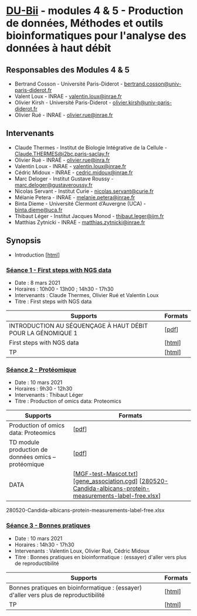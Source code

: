 # [DU-Bii](https://du-bii.github.io/accueil) - modules 4 & 5 - Production de données, Méthodes et outils bioinformatiques pour l'analyse des données à haut débit

## Responsables des Modules 4 & 5
* Bertrand Cosson - Université Paris-Diderot - bertrand.cosson@univ-paris-diderot.fr
* Valent Loux - INRAE - valentin.loux@inrae.fr
* Olivier Kirsh - Université Paris-Diderot - olivier.kirsh@univ-paris-diderot.fr
* Olivier Rué - INRAE - olivier.rue@inrae.fr

## Intervenants
* Claude Thermes - Institut de Biologie Intégrative de la Cellule - Claude.THERMES@i2bc.paris-saclay.fr
* Olivier Rué - INRAE - olivier.rue@inra.fr
* Valentin Loux - INRAE - valentin.loux@inrae.fr
* Cédric Midoux - INRAE - cedric.midoux@inrae.fr
* Marc Deloger - Institut Gustave Roussy - marc.deloger@gustaveroussy.fr
* Nicolas Servant - Institut Curie - nicolas.servant@curie.fr
* Mélanie Petera - INRAE - melanie.petera@inrae.fr
* Binta Dieme - Université Clermont d’Auvergne (UCA) - binta.dieme@uca.fr
* Thibaut Léger - Institut Jacques Monod - thibaut.leger@ijm.fr
* Matthias Zytnicki - INRAE - matthias.zytnicki@inrae.fr

## Synopsis

- Introduction [[html](introduction/introduction.html)]

### [Séance 1 - First steps with NGS data](https://github.com/DU-Bii/module-5-Methodes-Outils/tree/master/seance1_NGS)

- Date : 8 mars 2021
- Horaires : 10h00 - 13h00 ; 14h30 - 17h30
- Intervenants : Claude Thermes, Olivier Rué et Valentin Loux
- Titre : First steps with NGS data


| Supports | Formats |
|--------------------------------------------------|--------|
| INTRODUCTION AU SÉQUENÇAGE À HAUT DÉBIT POUR LA GÉNOMIQUE 1 | [[pdf](seance1_NGS/20210308_DUBII_THERMES.pdf)]  |
| First steps with NGS data | [[html](seance1_NGS/slides.html)] |
| TP | [[html](seance1_NGS/TP.html)] |


###  [Séance 2 - Protéomique](https://github.com/DU-Bii/module-5-Methodes-Outils/tree/master/seance2_proteomics)

- Date : 10 mars 2021
- Horaires : 9h30 - 12h30
- Intervenants : Thibaut Léger
- Titre : Production of omics data: Proteomics


| Supports | Formats |
|--------------------------------------------------|--------|
|  Production of omics data: Proteomics| [[pdf](seance2_proteomics/PDF/100321-DUBii-TLeger.pdf)]  |
| TD module production de données omics – protéomique | [[pdf](seance2_proteomics/TP/DUBii-080321-TD.pdf)] |
| DATA | [[MGF-test-Mascot.txt](seance2_proteomics/DATA/MGF-test-Mascot.txt)]   [[gene_association.cgd](seance2_proteomics/DATA/gene_association.cgd)] [[280520-Candida-albicans-protein-measurements-label-free.xlsx](seance2_proteomics/DATA/280520-Candida-albicans-protein-measurements-label-free.xlsx)]|

280520-Candida-albicans-protein-measurements-label-free.xlsx
###  [Séance 3 - Bonnes pratiques](https://github.com/DU-Bii/module-5-Methodes-Outils/tree/master/seance3_goodpractices)

- Date : 10 mars 2021
- Horaires : 14h30 - 17h30
- Intervenants : Valentin Loux, Olivier Rué, Cédric Midoux
- Titre : Bonnes pratiques en bioinformatique : (essayer) d'aller vers plus de reproductibilité

| Supports | Formats |
|--------------------------------------------------|--------|
| Bonnes pratiques en bioinformatique : (essayer) d'aller vers plus de reproductibilité | [[html](seance3_goodpractices/slides.html)]  |
| TP | [[html](seance3_goodpractices/TP.html)] |

<!--
### [Séance 4 - Métabolomics](https://github.com/DU-Bii/module-5-Methodes-Outils/tree/master/seance3)

- Date : 22 mars 2021
- Horaires : 09h30 - 12h30 ; 14h00 - 16h30
- Intervenants : Mélanie Pétéra, Binta Diémé
- Titre : Metabolomics


#### Pré-requis :

##### Notions générales de métabolomique :
- Avoir suivi des vidéos introductives du [MOOC FUN Métabololique](https://www.fun-mooc.fr/courses/course-v1:cnrs+136001+session01/about  
). Ce MOCC est accessible librement (après inscription) le temps de la crise sanitaire. Suivre les vidéos S1C1 (semaine 1 cours 1) , S1C3, S1C4 et S3C6. 
Si vous ne souhaitez pas vous inscire, vous pouvez télécharger directement les vidéos à [cette adresse](https://pfem.clermont.inra.fr/pydio/public/617c6e)

Temps estimé : 40 minutes.

##### Partie pratique  :

- Pour les apprenants sous Windows, avoir installé sur leur poste les logiciel [ms-convert](http://proteowizard.sourceforge.net/download.html) et [InSilicosViewer](https://ent.uca.fr/filez/tb3n2etb)  ainsi que ce [jeu de données](https://ent.uca.fr/filez/wfm5cl4tn).

Temps estimé : 10 minutes.

- L'ensemble des TPs de cours auront lieu sous l'instance Galaxy workflow4metabolomics de [usegalaxy.fr](https://workflow4metabolomics.usegalaxy.fr)

Nous vous demandons de :
- Créer un compte sur l'instance Galaxy (menu Authentification et Enregistrement). Pour les académiques, vous devriez pouvoir utiliser le bouton "Elixir login" avec vos authentifiants institutionnels. Pour les non-académiques vous pouvez utiliser le lien "Don't have an account? Register here." sur cette même page.

- Pour ceux n'ayant jamais utilisé Galaxy, suivre le tutoriel [A short introduction to Galaxy](https://galaxyproject.github.io/training-material/topics/introduction/tutorials/galaxy-intro-short/tutorial.html) 

- Faire les premieres étapes du tutoriel [Mass spectrometry: LC-MS analysis](https://galaxyproject.github.io/training-material/topics/metabolomics/tutorials/lcms/tutorial.html)  jusqu'à la partie "1.2. Data preparation for XCMS: MSnbase readMSData" comprise. C'est ce tutoriel qui sera suivi en TP. 

Temps estimé : 30mn à 1h.

A l'issu de ces activités préparatoires, vous aurez :
- des notions de bases en métabolomique
- installé un outil de conversion de données au format propriétaire en format "open-source" qui sera utilisé lors du TP
- Créé votre compte sur l'instance Galaxy usegalaxy.fr , fait vos premiers pas sous Galaxy. 

En cas de blocage ou de question, n'hésitez pas à partager vos questions sur le channel #help de Slack.

| Supports | Formats |
|--------------------------------------------------|--------|
| Cours | [[pdf](seance3/presentation-dubii_04-06-2020.pdf)]
| TP Msconvert | [[pdf](seance3/MSconvert-dubii.pdf)]  |
| Présentation Workflow4metabolomics | [[pdf](seance3/DUBii2020_W4M.pdf)] |
| Support Galaxy Training  | [[pdf](seance3/DUBii2020_GTNsuppmat.pdf)] |







### [Séance 5 - RNAseq](https://github.com/DU-Bii/module-5-Methodes-Outils/tree/master/seance3)

- Date : 24 mars 2021
- Horaires : 10h00 - 13h00 ; 14h30 - 17h30
- Intervenants : Nicolas Servant et Marc Deloger
- Titre : RNAseq data analysis

| Supports | Formats |
|--------------------------------------------------|--------|
| State of the art | [[pdf](seance2/DUBii_State_of_the_art_of_what_can_be_done_with_RNA-seq_20200311.pdf)]
| RNAseq processing | [[pdf](seance2/processing/RNAseq_processing.pdf)] [[html](seance2/processing/RNAseq_processing.html)]  |
| what2do_with_count_table_diffan | [[pdf](seance2/R/what2do_with_count_table_diffan.pdf)] [[html](seance2/R/what2do_with_count_table_diffan.html)] |



### [Séance 6 - Croisement de données](https://github.com/DU-Bii/module-5-Methodes-Outils/tree/master/seance4)

- Date : 25 mars 2021
- Horaires : 13h30 - 16h30
- Intervenants : Olivier Rué et Matthias Zytnicki
- Titre : Croisement de données


| Supports | Formats |
|--------------------------------------------------|--------|
| Slides | [[html](seance4/slides.html)]
| TP | [[html](seance4/document.html)]  |
| TP | [[pdf](seance4/document_pdf.pdf)] |


### [Séance 5](https://github.com/DU-Bii/module-5-Methodes-Outils/tree/master/seance5)

- Date : 11 juin 2020
- Horaires : 14h00 - 17h00
- Intervenants : Valentin Loux, Cédric Midoux, Olivier Rué , hélène Chiapello
- Titre : Bonnes pratiques en bioinformatique : (essayer) d'aller vers plus de reproductibilité

#### Pré-requis :
Lors du TP nous allons utiliser le logiciel de gestion de version Git et l'interface web GitHub.
Vous devez donc absolument les avoir configuré sur **votre ordinateur** et **sur votre compte sur le cluster de l'IFB**.

Voici les étapes à suivre pour configuer cela. Nous nous reposons sur l'aide de Github pour ces étapes. Elle explique les étapes à suivre selon votre système d'exploitation (Linxu, MaxOS, Windows).



##### Sur **GitHub** :
- Créer un compte sur [GitHub](https://www.github.com) avec votre adresse professionnelle.

##### Sur votre **machine locale** :

- Download and install (Git)[https://git-scm.com/downloads] (si il n’est pas déjà installé).

Configuer les informations qui seront asociés à vos "commits" sous Git : 
- Configurer son nom d'utilisateur en local : [Setting your username in Git](https://help.github.com/en/github/using-git/setting-your-username-in-git). Indiquer votre Nom, Prénom.
- Configurer son mail : [Setting your commit email address](https://help.github.com/en/github/setting-up-and-managing-your-github-user-account/setting-your-commit-email-address). Utiliser la même adresse que celle utilisée pour créer le compte github 

Les deux étapes suivantes permettent de se connecter de façon sécurisée depuis la ligne de commande à GitHub :
- Génerer une clef ssh:[Generating a new SSH key and adding it to the ssh-agent](https://help.github.com/en/github/authenticating-to-github/generating-a-new-ssh-key-and-adding-it-to-the-ssh-agent) Vous n'êtes pas obligé de mettre une "passphrase". Si vous en mettez une, bien la noter, elle vous sera demandée à chaque connexion de l'outil git à github.
- Ajouter cette clef à votre compte github :[Adding a new SSH key to your GitHub account](https://help.github.com/en/github/authenticating-to-github/adding-a-new-ssh-key-to-your-github-account)

- [Tester que tout est bien configuré](https://help.github.com/en/github/authenticating-to-github/testing-your-ssh-connection)

##### Sur votre **compte ifb** :

Configurer de la même façon l’utilisation de  Git et GitHub :
- Se connecter par ssh sur le cluster de l'IFB
- Configurer son nom d'utilisateur : [Setting your username in Git](https://help.github.com/en/github/using-git/setting-your-username-in-git)
-  Configurer son mail : [Setting your commit email address](https://help.github.com/en/github/setting-up-and-managing-your-github-user-account/setting-your-commit-email-address). Utiliser la même adresse que celle utilisée pour créer le compte github 
Les deux étapes suivantes permettent de se connecter de façon sécurisée depuis la ligne de commande à GitHub :
- Génerer une clef ssh:[Generating a new SSH key and adding it to the ssh-agent](https://help.github.com/en/github/authenticating-to-github/generating-a-new-ssh-key-and-adding-it-to-the-ssh-agent) Vous n'êtes pas obligé de mettre une "passphrase". Si vous en mettez une, bien la noter, elle vous sera demandée à chaque connexion de l'outil git à github.
- Ajouter cette clef à votre compte github :[Adding a new SSH key to your GitHub account](https://help.github.com/en/github/authenticating-to-github/adding-a-new-ssh-key-to-your-github-account)


- [Tester que tout est bien configuré](https://help.github.com/en/github/authenticating-to-github/testing-your-ssh-connection)





##### Vérification finale :
Vous devez, pour votre ordinateur et votre compte sur l'IFB, aller jusqu'au test de connexion à Github (commande ``ssh -T git@github.com``) qui doit être concluant :

``ssh -T git@github.com  ``

``Hi USER! You've successfully authenticated, but GitHub does not provide shell access``


En ca de soucis, n'hésitez pas à nous solliciter sur Slack.



| Supports | Formats |
|--------------------------------------------------|--------|
| Support |[[html](https://du-bii.github.io/module-5-Methodes-Outils/seance5/slides.html#1)] [[pdf](seance5/slides.pdf)]|

-->

